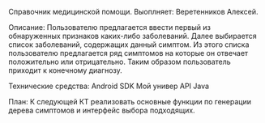 Справочник медицинской помощи. 
Выоплняет: Веретенников Алексей.

Описание:
Пользователю предлагается ввести первый из обнаруженных признаков каких-либо заболеваний. Далее выбирается список заболеваний, содержащих данный симптом.
Из этого списка пользователю предлагается ряд симптомов на которые он отвечает положительно или отрицательно. Таким образом пользователь приходит к конечному диагнозу.

Технические средства: 
Android SDK
Мой универ API
Java

План:
К следующей КТ реализовать основные функции по генерации дерева симптомов и интерфейс выбора подходящих.

